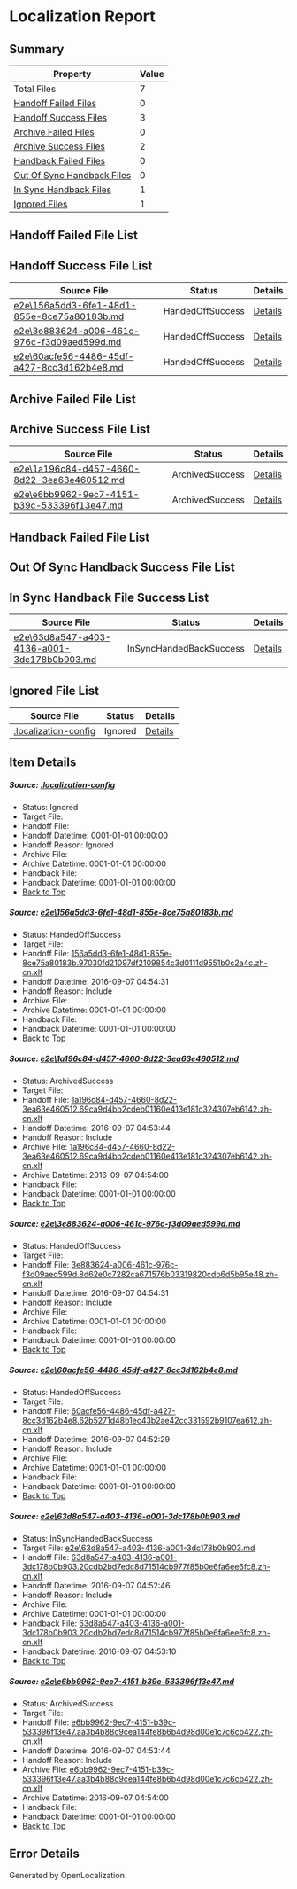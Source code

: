 # <a name='report-top'></a> Localization Report

## Summary
 Property | Value 
 -------- | ----- 
 Total Files | 7
[ Handoff Failed Files ](#handoff-failed-list)| 0
[ Handoff Success Files ](#handoff-success-list)| 3
[ Archive Failed Files ](#archive-failed-list)| 0
[ Archive Success Files ](#archive-success-list)| 2
[ Handback Failed Files ](#handback-failed-list)| 0
[ Out Of Sync Handback Files ](#outofsync-handback-success-list)| 0
[ In Sync Handback Files ](#insync-handback-success-list)| 1
[ Ignored Files ](#ignored-list)| 1

## <a name='handoff-failed-list'></a> Handoff Failed File List

## <a name='handoff-success-list'></a> Handoff Success File List
 Source File | Status | Details 
 ----------- | ------ | ------- 
 [e2e\156a5dd3-6fe1-48d1-855e-8ce75a80183b.md](https://github.com/OpenLocalizationTestOrg/ol-test0/blob/d1ae672d06c681f05cfbd0ac27a8ffcbb8b3db66/e2e/156a5dd3-6fe1-48d1-855e-8ce75a80183b.md) | HandedOffSuccess | [Details](#7357beca0d541e5da05222e3ee8fb45a90e6a7c31)
 [e2e\3e883624-a006-461c-976c-f3d09aed599d.md](https://github.com/OpenLocalizationTestOrg/ol-test0/blob/d1ae672d06c681f05cfbd0ac27a8ffcbb8b3db66/e2e/3e883624-a006-461c-976c-f3d09aed599d.md) | HandedOffSuccess | [Details](#047ce237f700e01d789a913f58c2125f4fae7d3f3)
 [e2e\60acfe56-4486-45df-a427-8cc3d162b4e8.md](https://github.com/OpenLocalizationTestOrg/ol-test0/blob/eefdf78a4dfe36567b77a2d78daf2e5f59b700a5/e2e/60acfe56-4486-45df-a427-8cc3d162b4e8.md) | HandedOffSuccess | [Details](#2e2309cac96c4a2e3e1a4f09c9adfb204da26e624)

## <a name='archive-failed-list'></a> Archive Failed File List

## <a name='archive-success-list'></a> Archive Success File List
 Source File | Status | Details 
 ----------- | ------ | ------- 
 [e2e\1a196c84-d457-4660-8d22-3ea63e460512.md](https://github.com/OpenLocalizationTestOrg/ol-test0/blob/eead0aef2e55ab77ce7de9d8d1e1ebbb5fb2d531/e2e/1a196c84-d457-4660-8d22-3ea63e460512.md) | ArchivedSuccess | [Details](#799ae5dec6ca64d907a5e36b625a52b524b885cf2)
 [e2e\e6bb9962-9ec7-4151-b39c-533396f13e47.md](https://github.com/OpenLocalizationTestOrg/ol-test0/blob/eead0aef2e55ab77ce7de9d8d1e1ebbb5fb2d531/e2e/e6bb9962-9ec7-4151-b39c-533396f13e47.md) | ArchivedSuccess | [Details](#a15e9658fef22372341f73179e08f4897f770d916)

## <a name='handback-failed-list'></a> Handback Failed File List

## <a name='outofsync-handback-success-list'></a> Out Of Sync Handback Success File List

## <a name='insync-handback-success-list'></a> In Sync Handback File Success List
 Source File | Status | Details 
 ----------- | ------ | ------- 
 [e2e\63d8a547-a403-4136-a001-3dc178b0b903.md](https://github.com/OpenLocalizationTestOrg/ol-test0/blob/4fa17c8f1e12d9c666e4ad782f0c3d6a7a1ccfd8/e2e/63d8a547-a403-4136-a001-3dc178b0b903.md) | InSyncHandedBackSuccess | [Details](#1c60c6ba6d14ab30bb3a8deff8d87508c82a396c5)

## <a name='ignored-list'></a> Ignored File List
 Source File | Status | Details 
 ----------- | ------ | ------- 
 [.localization-config](https://github.com/OpenLocalizationTestOrg/ol-test0/blob/d1ae672d06c681f05cfbd0ac27a8ffcbb8b3db66/.localization-config) | Ignored | [Details](#3d4f252ac210baf56311d7e97dcc2db10974dbd20)

## Item Details
##### <a name='3d4f252ac210baf56311d7e97dcc2db10974dbd20'></a> Source: [.localization-config](https://github.com/OpenLocalizationTestOrg/ol-test0/blob/d1ae672d06c681f05cfbd0ac27a8ffcbb8b3db66/.localization-config)
* Status: Ignored
* Target File: 
* Handoff File: 
* Handoff Datetime: 0001-01-01 00:00:00
* Handoff Reason: Ignored
* Archive File: 
* Archive Datetime: 0001-01-01 00:00:00
* Handback File: 
* Handback Datetime: 0001-01-01 00:00:00
* [Back to Top](#report-top)

##### <a name='7357beca0d541e5da05222e3ee8fb45a90e6a7c31'></a> Source: [e2e\156a5dd3-6fe1-48d1-855e-8ce75a80183b.md](https://github.com/OpenLocalizationTestOrg/ol-test0/blob/d1ae672d06c681f05cfbd0ac27a8ffcbb8b3db66/e2e/156a5dd3-6fe1-48d1-855e-8ce75a80183b.md)
* Status: HandedOffSuccess
* Target File: 
* Handoff File: [156a5dd3-6fe1-48d1-855e-8ce75a80183b.97030fd21097df2109854c3d0111d9551b0c2a4c.zh-cn.xlf](https://github.com/OpenLocalizationTestOrg/ol-test0-handoff/blob/b065bcd8773cd68d41ce8efa3f10e4381b2f75f7/ol-handoff/OpenLocalizationTestOrg/ol-test0-zhcn/ci/ht/156a5dd3-6fe1-48d1-855e-8ce75a80183b.97030fd21097df2109854c3d0111d9551b0c2a4c.zh-cn.xlf)
* Handoff Datetime: 2016-09-07 04:54:31
* Handoff Reason: Include
* Archive File: 
* Archive Datetime: 0001-01-01 00:00:00
* Handback File: 
* Handback Datetime: 0001-01-01 00:00:00
* [Back to Top](#report-top)

##### <a name='799ae5dec6ca64d907a5e36b625a52b524b885cf2'></a> Source: [e2e\1a196c84-d457-4660-8d22-3ea63e460512.md](https://github.com/OpenLocalizationTestOrg/ol-test0/blob/eead0aef2e55ab77ce7de9d8d1e1ebbb5fb2d531/e2e/1a196c84-d457-4660-8d22-3ea63e460512.md)
* Status: ArchivedSuccess
* Target File: 
* Handoff File: [1a196c84-d457-4660-8d22-3ea63e460512.69ca9d4bb2cdeb01160e413e181c324307eb6142.zh-cn.xlf](https://github.com/OpenLocalizationTestOrg/ol-test0-handoff/blob/665ab11a297a7644a5097adcd6c8f1a6a0d978dd/ol-handoff/OpenLocalizationTestOrg/ol-test0-zhcn/ci/ht/1a196c84-d457-4660-8d22-3ea63e460512.69ca9d4bb2cdeb01160e413e181c324307eb6142.zh-cn.xlf)
* Handoff Datetime: 2016-09-07 04:53:44
* Handoff Reason: Include
* Archive File: [1a196c84-d457-4660-8d22-3ea63e460512.69ca9d4bb2cdeb01160e413e181c324307eb6142.zh-cn.xlf](https://github.com/OpenLocalizationTestOrg/ol-test0-handoff/blob/6a6dff7c2c79830f55d50706b7b311c9011d0c0f/ol-archive/OpenLocalizationTestOrg/ol-test0-zhcn/ci/ht/1a196c84-d457-4660-8d22-3ea63e460512.69ca9d4bb2cdeb01160e413e181c324307eb6142.zh-cn.xlf)
* Archive Datetime: 2016-09-07 04:54:00
* Handback File: 
* Handback Datetime: 0001-01-01 00:00:00
* [Back to Top](#report-top)

##### <a name='047ce237f700e01d789a913f58c2125f4fae7d3f3'></a> Source: [e2e\3e883624-a006-461c-976c-f3d09aed599d.md](https://github.com/OpenLocalizationTestOrg/ol-test0/blob/d1ae672d06c681f05cfbd0ac27a8ffcbb8b3db66/e2e/3e883624-a006-461c-976c-f3d09aed599d.md)
* Status: HandedOffSuccess
* Target File: 
* Handoff File: [3e883624-a006-461c-976c-f3d09aed599d.8d62e0c7282ca671576b03319820cdb6d5b95e48.zh-cn.xlf](https://github.com/OpenLocalizationTestOrg/ol-test0-handoff/blob/b065bcd8773cd68d41ce8efa3f10e4381b2f75f7/ol-handoff/OpenLocalizationTestOrg/ol-test0-zhcn/ci/ht/3e883624-a006-461c-976c-f3d09aed599d.8d62e0c7282ca671576b03319820cdb6d5b95e48.zh-cn.xlf)
* Handoff Datetime: 2016-09-07 04:54:31
* Handoff Reason: Include
* Archive File: 
* Archive Datetime: 0001-01-01 00:00:00
* Handback File: 
* Handback Datetime: 0001-01-01 00:00:00
* [Back to Top](#report-top)

##### <a name='2e2309cac96c4a2e3e1a4f09c9adfb204da26e624'></a> Source: [e2e\60acfe56-4486-45df-a427-8cc3d162b4e8.md](https://github.com/OpenLocalizationTestOrg/ol-test0/blob/eefdf78a4dfe36567b77a2d78daf2e5f59b700a5/e2e/60acfe56-4486-45df-a427-8cc3d162b4e8.md)
* Status: HandedOffSuccess
* Target File: 
* Handoff File: [60acfe56-4486-45df-a427-8cc3d162b4e8.62b5271d48b1ec43b2ae42cc331592b9107ea612.zh-cn.xlf](https://github.com/OpenLocalizationTestOrg/ol-test0-handoff/blob/3a88520c082fc4c1a0a20132f70479fbf822ecc2/ol-handoff/OpenLocalizationTestOrg/ol-test0-zhcn/ci/ht/60acfe56-4486-45df-a427-8cc3d162b4e8.62b5271d48b1ec43b2ae42cc331592b9107ea612.zh-cn.xlf)
* Handoff Datetime: 2016-09-07 04:52:29
* Handoff Reason: Include
* Archive File: 
* Archive Datetime: 0001-01-01 00:00:00
* Handback File: 
* Handback Datetime: 0001-01-01 00:00:00
* [Back to Top](#report-top)

##### <a name='1c60c6ba6d14ab30bb3a8deff8d87508c82a396c5'></a> Source: [e2e\63d8a547-a403-4136-a001-3dc178b0b903.md](https://github.com/OpenLocalizationTestOrg/ol-test0/blob/4fa17c8f1e12d9c666e4ad782f0c3d6a7a1ccfd8/e2e/63d8a547-a403-4136-a001-3dc178b0b903.md)
* Status: InSyncHandedBackSuccess
* Target File: [e2e\63d8a547-a403-4136-a001-3dc178b0b903.md](https://github.com/OpenLocalizationTestOrg/ol-test0-zhcn/blob/9d09206f1870c5cf25d938b5685e933e1e3f2fa0/e2e/63d8a547-a403-4136-a001-3dc178b0b903.md)
* Handoff File: [63d8a547-a403-4136-a001-3dc178b0b903.20cdb2bd7edc8d71514cb977f85b0e6fa6ee6fc8.zh-cn.xlf](https://github.com/OpenLocalizationTestOrg/ol-test0-handoff/blob/56764134578043ec8ac7cad40f83875b0b61f746/ol-handoff/OpenLocalizationTestOrg/ol-test0-zhcn/ci/ht/63d8a547-a403-4136-a001-3dc178b0b903.20cdb2bd7edc8d71514cb977f85b0e6fa6ee6fc8.zh-cn.xlf)
* Handoff Datetime: 2016-09-07 04:52:46
* Handoff Reason: Include
* Archive File: 
* Archive Datetime: 0001-01-01 00:00:00
* Handback File: [63d8a547-a403-4136-a001-3dc178b0b903.20cdb2bd7edc8d71514cb977f85b0e6fa6ee6fc8.zh-cn.xlf](https://github.com/OpenLocalizationTestOrg/ol-test0-handback/blob/b0cf7cda82020ded450dee93ea9c0256f16059e3/ol-handback/OpenLocalizationTestOrg/ol-test0-zhcn/ci/ht/63d8a547-a403-4136-a001-3dc178b0b903.20cdb2bd7edc8d71514cb977f85b0e6fa6ee6fc8.zh-cn.xlf)
* Handback Datetime: 2016-09-07 04:53:10
* [Back to Top](#report-top)

##### <a name='a15e9658fef22372341f73179e08f4897f770d916'></a> Source: [e2e\e6bb9962-9ec7-4151-b39c-533396f13e47.md](https://github.com/OpenLocalizationTestOrg/ol-test0/blob/eead0aef2e55ab77ce7de9d8d1e1ebbb5fb2d531/e2e/e6bb9962-9ec7-4151-b39c-533396f13e47.md)
* Status: ArchivedSuccess
* Target File: 
* Handoff File: [e6bb9962-9ec7-4151-b39c-533396f13e47.aa3b4b88c9cea144fe8b6b4d98d00e1c7c6cb422.zh-cn.xlf](https://github.com/OpenLocalizationTestOrg/ol-test0-handoff/blob/665ab11a297a7644a5097adcd6c8f1a6a0d978dd/ol-handoff/OpenLocalizationTestOrg/ol-test0-zhcn/ci/ht/e6bb9962-9ec7-4151-b39c-533396f13e47.aa3b4b88c9cea144fe8b6b4d98d00e1c7c6cb422.zh-cn.xlf)
* Handoff Datetime: 2016-09-07 04:53:44
* Handoff Reason: Include
* Archive File: [e6bb9962-9ec7-4151-b39c-533396f13e47.aa3b4b88c9cea144fe8b6b4d98d00e1c7c6cb422.zh-cn.xlf](https://github.com/OpenLocalizationTestOrg/ol-test0-handoff/blob/6a6dff7c2c79830f55d50706b7b311c9011d0c0f/ol-archive/OpenLocalizationTestOrg/ol-test0-zhcn/ci/ht/e6bb9962-9ec7-4151-b39c-533396f13e47.aa3b4b88c9cea144fe8b6b4d98d00e1c7c6cb422.zh-cn.xlf)
* Archive Datetime: 2016-09-07 04:54:00
* Handback File: 
* Handback Datetime: 0001-01-01 00:00:00
* [Back to Top](#report-top)


## Error Details

Generated by OpenLocalization.
